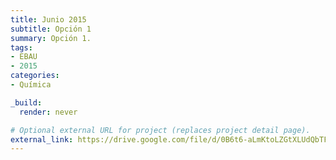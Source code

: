 ```yaml
---
title: Junio 2015
subtitle: Opción 1
summary: Opción 1.
tags:
- EBAU
- 2015
categories:
- Química

_build:
  render: never

# Optional external URL for project (replaces project detail page).
external_link: https://drive.google.com/file/d/0B6t6-aLmKtoLZGtXLUdQbTFPeVU/view
---
```

